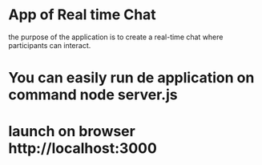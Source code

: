 # App of Real time Chat
the purpose of the application is to create a real-time chat where participants can interact.

# You can easily run de application on command node server.js
# launch on browser http://localhost:3000 

